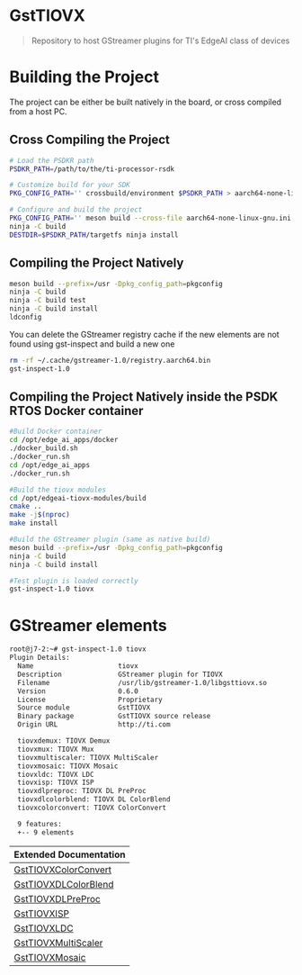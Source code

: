 # GstTIOVX
> Repository to host GStreamer plugins for TI's EdgeAI class of devices

# Building the Project

The project can be either be built natively in the board, or cross compiled from a host PC.

## Cross Compiling the Project

```bash
# Load the PSDKR path
PSDKR_PATH=/path/to/the/ti-processor-rsdk

# Customize build for your SDK
PKG_CONFIG_PATH='' crossbuild/environment $PSDKR_PATH > aarch64-none-linux-gnu.ini

# Configure and build the project
PKG_CONFIG_PATH='' meson build --cross-file aarch64-none-linux-gnu.ini --cross-file crossbuild/crosscompile.ini
ninja -C build
DESTDIR=$PSDKR_PATH/targetfs ninja install
```

## Compiling the Project Natively

```bash
meson build --prefix=/usr -Dpkg_config_path=pkgconfig
ninja -C build
ninja -C build test
ninja -C build install
ldconfig
```
You can delete the GStreamer registry cache if the new elements are not found
using gst-inspect and build a new one

```bash
rm -rf ~/.cache/gstreamer-1.0/registry.aarch64.bin
gst-inspect-1.0
```

## Compiling the Project Natively inside the PSDK RTOS Docker container
```bash
#Build Docker container
cd /opt/edge_ai_apps/docker
./docker_build.sh
./docker_run.sh
cd /opt/edge_ai_apps
./docker_run.sh

#Build the tiovx modules
cd /opt/edgeai-tiovx-modules/build
cmake ..
make -j$(nproc)
make install

#Build the GStreamer plugin (same as native build)
meson build --prefix=/usr -Dpkg_config_path=pkgconfig
ninja -C build
ninja -C build install

#Test plugin is loaded correctly
gst-inspect-1.0 tiovx
```

# GStreamer elements
```bash
root@j7-2:~# gst-inspect-1.0 tiovx
Plugin Details:
  Name                     tiovx
  Description              GStreamer plugin for TIOVX
  Filename                 /usr/lib/gstreamer-1.0/libgsttiovx.so
  Version                  0.6.0
  License                  Proprietary
  Source module            GstTIOVX
  Binary package           GstTIOVX source release
  Origin URL               http://ti.com

  tiovxdemux: TIOVX Demux
  tiovxmux: TIOVX Mux
  tiovxmultiscaler: TIOVX MultiScaler
  tiovxmosaic: TIOVX Mosaic
  tiovxldc: TIOVX LDC
  tiovxisp: TIOVX ISP
  tiovxdlpreproc: TIOVX DL PreProc
  tiovxdlcolorblend: TIOVX DL ColorBlend
  tiovxcolorconvert: TIOVX ColorConvert

  9 features:
  +-- 9 elements

```

| Extended Documentation |
| -----------   |
| [GstTIOVXColorConvert](https://github.com/TexasInstruments/edgeai-gst-plugins/wiki/tiovxcolorconvert)   |
| [GstTIOVXDLColorBlend](https://github.com/TexasInstruments/edgeai-gst-plugins/wiki/tiovxdlcolorblend)   |
| [GstTIOVXDLPreProc](https://github.com/TexasInstruments/edgeai-gst-plugins/wiki/tiovxdlpreproc)   |
| [GstTIOVXISP](https://github.com/TexasInstruments/edgeai-gst-plugins/wiki/tiovxisp)   |
| [GstTIOVXLDC](https://github.com/TexasInstruments/edgeai-gst-plugins/wiki/tiovxldc)   |
| [GstTIOVXMultiScaler](https://github.com/TexasInstruments/edgeai-gst-plugins/wiki/tiovxmultiscaler)   |
| [GstTIOVXMosaic](https://github.com/TexasInstruments/edgeai-gst-plugins/wiki/tiovxmosaic)   |
